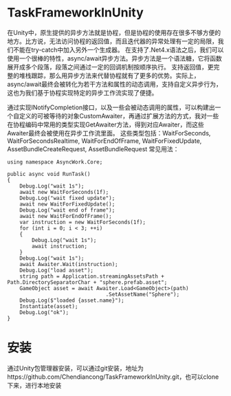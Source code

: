 # TaskFrameworkInUnity
在Unity中，原生提供的异步方法就是协程，但是协程的使用存在很多不够方便的地方。比方说，无法访问协程的返回值，而且迭代器的异常处理有一定的局限，我们不能在try-catch中加入另外一个生成器。
在支持了.Net4.x语法之后，我们可以使用一个很棒的特性，async/await异步方法。异步方法是一个语法糖，它将函数展开成多个段落，段落之间通过一定的回调机制按顺序执行。
支持返回值，更完整的堆栈跟踪，那么用异步方法来代替协程就有了更多的优势。实际上，async/await最终会被转化为若干方法和属性的动态调用，支持自定义异步行为，这也为我们基于协程实现特定的异步工作流实现了便捷。

通过实现INotifyCompletion接口，以及一些会被动态调用的属性，可以构建出一个自定义的可被等待的对象CustomAwaiter，再通过扩展方法的方式，我对一些在协程编码中常用的类型实现GetAwaiter方法，得到对应Awaiter，而这些Awaiter最终会被使用在异步工作流里面。
这些类型包括：WaitForSeconds, WaitForSecondsRealtime, WaitForEndOfFrame, WaitForFixedUpdate, AssetBundleCreateRequest, AssetBundleRequest
常见用法：
```CSharp
using namespace AsyncWork.Core;

public async void RunTask()
{
    Debug.Log("wait 1s");
    await new WaitForSeconds(1f);
    Debug.Log("wait fixed update");
    await new WaitForFixedUpdate();
    Debug.Log("wait end of frame");
    await new WaitForEndOfFrame();
    var instruction = new WaitForSeconds(1f);
    for (int i = 0; i < 3; ++i)
    {
        Debug.Log("wait 1s");
        await instruction;
    }
    Debug.Log("wait 1s");
    await Awaiter.Wait(instruction);
    Debug.Log("load asset");
    string path = Application.streamingAssetsPath + Path.DirectorySeparatorChar + "sphere.prefab.asset";
    GameObject asset = await Awaiter.Load<GameObject>(path)
                                .SetAssetName("Sphere");
    Debug.Log($"loaded {asset.name}");
    Instantiate(asset);
    Debug.Log("ok");
}

```

# 安装
通过Unity包管理器安装，可以通过git安装，地址为https://github.com/Chendiancong/TaskFrameworkInUnity.git，也可以clone下来，进行本地安装